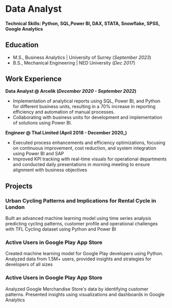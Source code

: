 # Data Analyst

#### Technical Skills: Python, SQL,Power BI, DAX, STATA, Snowflake, SPSS, Google Analytics

## Education							       		
- M.S., Business Analytics	| University of Surrey (_September 2023_)	 			        		
- B.S., Mechanical Engineering | NED University (_Dec 2017_)

## Work Experience
**Data Analyst @ Arcelik (_December 2020 - September 2022_)**
- Implementation of analytical reports using SQL, Power BI, and Python for different business units, resulting in a 70% increase in reporting efficiency and automation of manual processes.
- Collaborating with business units for development and implementation of solutions using Power BI.

**Engineer @ Thal Limited (April 2018 - December 2020_)**
- Executed process enhancements and efficiency optimizations, focusing on continuous improvement, cost reduction, and system integration using Power BI and SAP
- Improved KPI tracking with real-time visuals for operational departments and conducted daily presentations in morning meeting to ensure alignment with business objectives

## Projects
### Urban Cycling Patterns and Implications for Rental Cycle in London

Built an advanced machine learning model using time series analysis predicting cycling patterns, customer profile and operational challenges with TFL Cycling dataset using Python and Power BI

### Active Users in Google Play App Store

Created machine learning model for Google Play developers using Python. Analyzed data from 1.5M+ users, provided insights and strategies for developers of all sizes


### Active Users in Google Play App Store

Analyzed Google Merchandise Store's data by identifying customer patterns. Presented insights using visualizations and dashboards in Google Analytics


